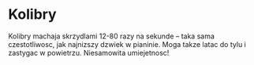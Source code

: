 # Kolibry

Kolibry machaja skrzydlami 12-80 razy na sekunde – taka sama czestotliwosc, jak
najnizszy dzwiek w pianinie. Moga takze latac do tylu i zastygac w powietrzu.
Niesamowita umiejetnosc!
